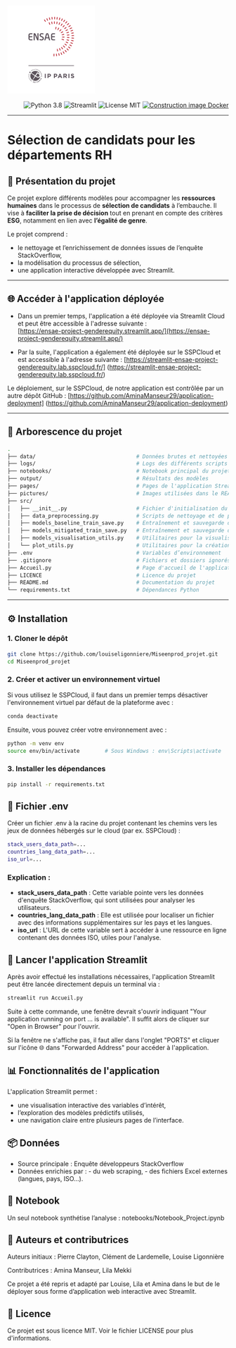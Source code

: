 <img src="pictures/LOGO-ENSAE.png" alt="Logo ENSAE" width="200"/>

<p align="right">
  <img src="https://img.shields.io/badge/Python-3.8-blue.svg" alt="Python 3.8" />
  <img src="https://img.shields.io/badge/Streamlit-1.0-orange.svg" alt="Streamlit" />
  <img src="https://img.shields.io/badge/License-MIT-green.svg" alt="License MIT" />
  <a href="https://github.com/AminaManseur29/Miseenprod_projet/actions/workflows/prod.yaml">
    <img src="https://github.com/AminaManseur29/Miseenprod_projet/actions/workflows/prod.yaml/badge.svg" alt="Construction image Docker" />
  </a>
</p>

---

# Sélection de candidats pour les départements RH

## 🧠 Présentation du projet

Ce projet explore différents modèles pour accompagner les **ressources humaines** dans le processus de **sélection de candidats** à l’embauche. Il vise à **faciliter la prise de décision** tout en prenant en compte des critères **ESG**, notamment en lien avec **l’égalité de genre**.

Le projet comprend :
- le nettoyage et l’enrichissement de données issues de l’enquête StackOverflow,
- la modélisation du processus de sélection,
- une application interactive développée avec Streamlit.

---

## 🌐 Accéder à l'application déployée

- Dans un premier temps, l'application a été déployée via Streamlit Cloud et peut être accessible à l'adresse suivante :  
[https://ensae-project-genderequity.streamlit.app/](https://ensae-project-genderequity.streamlit.app/)

- Par la suite, l'application a également été déployée sur le SSPCloud et est accessible à l'adresse suivante : 
[https://streamlit-ensae-project-genderequity.lab.sspcloud.fr/]
(https://streamlit-ensae-project-genderequity.lab.sspcloud.fr/)

Le déploiement, sur le SSPCloud, de notre application est contrôlée par un autre dépôt GitHub : [https://github.com/AminaManseur29/application-deployment]
(https://github.com/AminaManseur29/application-deployment)


---

## 📁 Arborescence du projet

```bash
.
├── data/                                # Données brutes et nettoyées
├── logs/                                # Logs des différents scripts
├── notebooks/                           # Notebook principal du projet
├── output/                              # Résultats des modèles
├── pages/                               # Pages de l'application Streamlit
├── pictures/                            # Images utilisées dans le README
├── src/
│   ├── __init__.py                      # Fichier d'initialisation du package
│   ├── data_preprocessing.py            # Scripts de nettoyage et de préparation des données
│   ├── models_baseline_train_save.py    # Entraînement et sauvegarde des modèles de base
│   ├── models_mitigated_train_save.py   # Entraînement et sauvegarde des modèles atténués
│   ├── models_visualisation_utils.py    # Utilitaires pour la visualisation des modèles
│   └── plot_utils.py                    # Utilitaires pour la création de graphiques
├── .env                                 # Variables d’environnement
├── .gitignore                           # Fichiers et dossiers ignorés par Git
├── Accueil.py                           # Page d'accueil de l'application Streamlit
├── LICENCE                              # Licence du projet
├── README.md                            # Documentation du projet
└── requirements.txt                     # Dépendances Python

```
---

## ⚙️ Installation

### 1. Cloner le dépôt

```bash
git clone https://github.com/louiseligonniere/Miseenprod_projet.git
cd Miseenprod_projet
```

### 2. Créer et activer un environnement virtuel

Si vous utilisez le SSPCloud, il faut dans un premier temps désactiver l'environnement virtuel par défaut de la plateforme avec : 
```bash
conda deactivate
```
Ensuite, vous pouvez créer votre environnement avec : 
```bash
python -m venv env
source env/bin/activate        # Sous Windows : env\Scripts\activate
```

### 3. Installer les dépendances
```bash
pip install -r requirements.txt
```

## 🔐 Fichier .env
Créer un fichier .env à la racine du projet contenant les chemins vers les jeux de données hébergés sur le cloud (par ex. SSPCloud) :

```bash
stack_users_data_path=...
countries_lang_data_path=...
iso_url=...
```
### Explication :
- **stack_users_data_path** : Cette variable pointe vers les données d'enquête StackOverflow, qui sont utilisées pour analyser les utilisateurs.
- **countries_lang_data_path** : Elle est utilisée pour localiser un fichier avec des informations supplémentaires sur les pays et les langues.
- **iso_url** : L'URL de cette variable sert à accéder à une ressource en ligne contenant des données ISO, utiles pour l'analyse.

## 🚀 Lancer l'application Streamlit
Après avoir effectué les installations nécessaires, l'application Streamlit peut être lancée directement depuis un terminal via :
```bash
streamlit run Accueil.py
```
Suite à cette commande, une fenêtre devrait s'ouvrir indiquant "Your application running on port ... is available". Il suffit alors de cliquer sur "Open in Browser" pour l'ouvrir. 

Si la fenêtre ne s'affiche pas, il faut aller dans l'onglet "PORTS" et cliquer sur l'icône 🌐 dans "Forwarded Address" pour accéder à l'application. 

## 📊 Fonctionnalités de l'application
L'application Streamlit permet :
- une visualisation interactive des variables d’intérêt,
- l’exploration des modèles prédictifs utilisés,
- une navigation claire entre plusieurs pages de l’interface.

## 📦 Données
- Source principale : Enquête développeurs StackOverflow
- Données enrichies par : 
      - du web scraping,
      - des fichiers Excel externes (langues, pays, ISO...).

## 📓 Notebook
Un seul notebook synthétise l’analyse : notebooks/Notebook_Project.ipynb

## 👥 Auteurs et contributrices
Auteurs initiaux : Pierre Clayton, Clément de Lardemelle, Louise Ligonnière

Contributrices : Amina Manseur, Lila Mekki

Ce projet a été repris et adapté par Louise, Lila et Amina dans le but de le déployer sous forme d’application web interactive avec Streamlit.

## 📝 Licence
Ce projet est sous licence MIT. Voir le fichier LICENSE pour plus d'informations.

